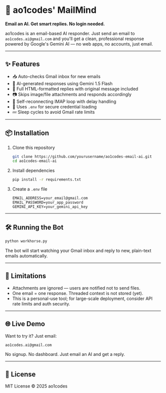 # 📩 ao1codes' MailMind

**Email an AI. Get smart replies. No login needed.**

ao1codes is an email-based AI responder. Just send an email to `ao1codes.ai@gmail.com` and you'll get a clean, professional response powered by Google's Gemini AI — no web apps, no accounts, just email.

---

## ✨ Features

- 📥 Auto-checks Gmail inbox for new emails
- 🤖 AI-generated responses using Gemini 1.5 Flash
- 💬 Full HTML-formatted replies with original message included
- 📷 Skips image/file attachments and responds accordingly
- 🔁 Self-reconnecting IMAP loop with delay handling
- 🔐 Uses `.env` for secure credential loading
- 💤 Sleep cycles to avoid Gmail rate limits

---

## 📦 Installation

1. Clone this repository  
   ```bash
   git clone https://github.com/yourusername/ao1codes-email-ai.git
   cd ao1codes-email-ai
   ```

2. Install dependencies  
   ```bash
   pip install -r requirements.txt
   ```

3. Create a `.env` file  
   ```
   EMAIL_ADDRESS=your_email@gmail.com
   EMAIL_PASSWORD=your_app_password
   GEMINI_API_KEY=your_gemini_api_key
   ```

---

## 🛠️ Running the Bot

```bash
python workhorse.py
```

The bot will start watching your Gmail inbox and reply to new, plain-text emails automatically.

---

## 🚫 Limitations

- Attachments are ignored — users are notified not to send files.
- One email = one response. Threaded context is not stored (yet).
- This is a personal-use tool; for large-scale deployment, consider API rate limits and auth security.

---

## 🌐 Live Demo

Want to try it? Just email:

```
ao1codes.ai@gmail.com
```

No signup. No dashboard. Just email an AI and get a reply.

---

## 📄 License

MIT License © 2025 ao1codes
